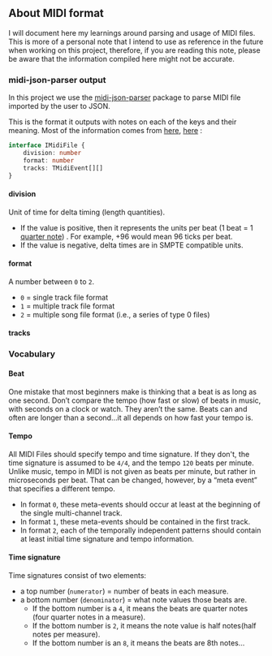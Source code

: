 ## About MIDI format

I will document here my learnings around parsing and usage of MIDI files.
This is more of a personal note that I intend to use as reference in the future when working on this project, therefore, if you are reading this note, please be aware that the information compiled here might not be accurate.

### midi-json-parser output

In this project we use the [midi-json-parser](https://www.npmjs.com/package/midi-json-parser) package to parse MIDI file imported by the user to JSON.

This is the format it outputs with notes on each of the keys and their meaning. Most of the information comes from [here](http://www.ccarh.org/courses/253/handout/smf/), [here](https://sites.uci.edu/camp2014/2014/05/19/timing-in-midi-files/) :

```ts
interface IMidiFile {
    division: number
    format: number
    tracks: TMidiEvent[][]
}
```

#### division

Unit of time for delta timing (length quantities).

-   If the value is positive, then it represents the units per beat (1 beat = 1 [quarter note](https://en.wikipedia.org/wiki/Quarter_note)) . For example, +96 would mean 96 ticks per beat.
-   If the value is negative, delta times are in SMPTE compatible units.

#### format

A number between `0` to `2`.

-   `0` = single track file format
-   `1` = multiple track file format
-   `2` = multiple song file format (i.e., a series of type 0 files)

#### tracks

### Vocabulary

#### Beat

One mistake that most beginners make is thinking that a beat is as long as one second. Don’t compare the tempo (how fast or slow) of beats in music, with seconds on a clock or watch. They aren’t the same. Beats can and often are longer than a second…it all depends on how fast your tempo is.

#### Tempo

All MIDI Files should specify tempo and time signature. If they don't, the time signature is assumed to be `4/4`, and the tempo `120` beats per minute. Unlike music, tempo in MIDI is not given as beats per minute, but rather in microseconds per beat. That can be changed, however, by a “meta event” that specifies a different tempo.

-   In format `0`, these meta-events should occur at least at the beginning of
    the single multi-channel track.
-   In format `1`, these meta-events should be contained in the first track.
-   In format `2`, each of the temporally independent patterns should contain at least initial time signature and tempo
    information.

#### Time signature

Time signatures consist of two elements:

-   a top number (`numerator`) = number of beats in each measure.
-   a bottom number (`denominator`) = what note values those beats are.
    -   If the bottom number is a `4`, it means the beats are quarter notes (four quarter notes in a measure).
    -   If the bottom number is `2`, it means the note value is half notes(half notes per measure).
    -   If the bottom number is an `8`, it means the beats are 8th notes...
